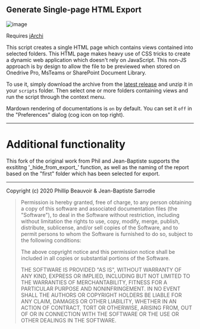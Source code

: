 ## Generate Single-page HTML Export

![image](https://user-images.githubusercontent.com/5757396/79693148-50620700-8269-11ea-9223-b5a384c9421f.png)

Requires [jArchi](https:www.archimatetool.com/blog/2018/07/02/jarchi/)

This script creates a single HTML page which contains views contained into
selected folders. This HTML page makes heavy use of CSS tricks to create
a dynamic web application which doesn't rely on JavaScript.
This non-JS approach is by design to allow the file to be previewed when
stored on Onedrive Pro, MsTeams or SharePoint Document Library.

To use it, simply download the archive from the [latest release](https://github.com/archi-contribs/jarchi-single-page-html-export/releases) and unzip it in your `scripts` folder. Then select one or more folders containing views and run the script through the context menu.

Mardown rendering of documentations is `on` by default. You can set it `off` in the "Preferences" dialog (cog icon on top right).

---
# Additional functionality

This fork of the original work from Phil and Jean-Baptiste supports the exsititng '\_hide_from_export_' function, as well as the naming of the report based on the "first" folder which has been selected for export.

---

Copyright (c) 2020 Phillip Beauvoir & Jean-Baptiste Sarrodie

>Permission is hereby granted, free of charge, to any person
obtaining a copy of this software and associated documentation
files (the "Software"), to deal in the Software without
restriction, including without limitation the rights to use,
copy, modify, merge, publish, distribute, sublicense, and/or sell
copies of the Software, and to permit persons to whom the
Software is furnished to do so, subject to the following
conditions:
>
>The above copyright notice and this permission notice shall be
included in all copies or substantial portions of the Software.
>
>THE SOFTWARE IS PROVIDED "AS IS", WITHOUT WARRANTY OF ANY KIND,
EXPRESS OR IMPLIED, INCLUDING BUT NOT LIMITED TO THE WARRANTIES
OF MERCHANTABILITY, FITNESS FOR A PARTICULAR PURPOSE AND
NONINFRINGEMENT. IN NO EVENT SHALL THE AUTHORS OR COPYRIGHT
HOLDERS BE LIABLE FOR ANY CLAIM, DAMAGES OR OTHER LIABILITY,
WHETHER IN AN ACTION OF CONTRACT, TORT OR OTHERWISE, ARISING
FROM, OUT OF OR IN CONNECTION WITH THE SOFTWARE OR THE USE OR
OTHER DEALINGS IN THE SOFTWARE.
